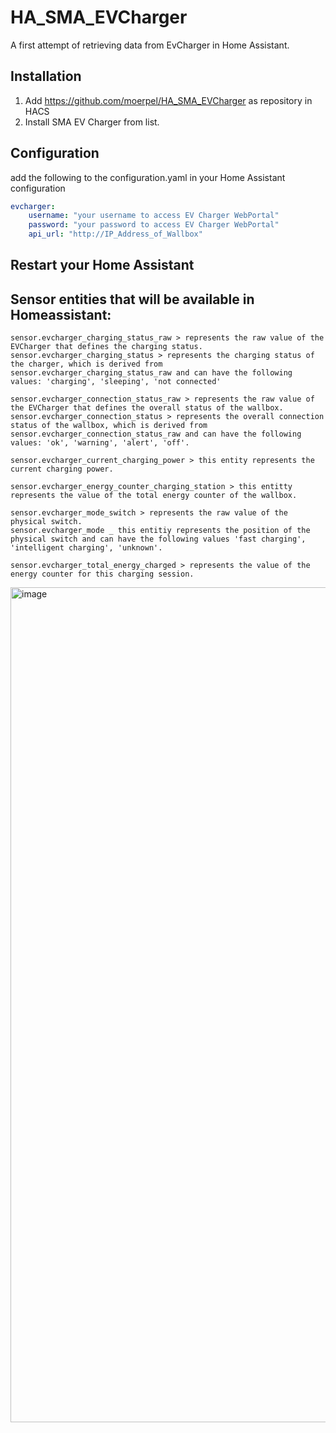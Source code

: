 

# HA_SMA_EVCharger
A first attempt of retrieving data from EvCharger in Home Assistant.

## Installation
1. Add https://github.com/moerpel/HA_SMA_EVCharger as repository in HACS
2. Install SMA EV Charger from list.

## Configuration
add the following to the configuration.yaml in your Home Assistant configuration
```yaml
evcharger:
    username: "your username to access EV Charger WebPortal"
    password: "your password to access EV Charger WebPortal"
    api_url: "http://IP_Address_of_Wallbox"
```
## Restart your Home Assistant

## Sensor entities that will be available in Homeassistant:
    sensor.evcharger_charging_status_raw > represents the raw value of the EVCharger that defines the charging status.
    sensor.evcharger_charging_status > represents the charging status of the charger, which is derived from sensor.evcharger_charging_status_raw and can have the following values: 'charging', 'sleeping', 'not connected'

    sensor.evcharger_connection_status_raw > represents the raw value of the EVCharger that defines the overall status of the wallbox.
    sensor.evcharger_connection_status > represents the overall connection status of the wallbox, which is derived from sensor.evcharger_connection_status_raw and can have the following values: 'ok', 'warning', 'alert', 'off'.

    sensor.evcharger_current_charging_power > this entity represents the current charging power.

    sensor.evcharger_energy_counter_charging_station > this entitty represents the value of the total energy counter of the wallbox.

    sensor.evcharger_mode_switch > represents the raw value of the physical switch.
    sensor.evcharger_mode _ this entitiy represents the position of the physical switch and can have the following values 'fast charging', 'intelligent charging', 'unknown'.

    sensor.evcharger_total_energy_charged > represents the value of the energy counter for this charging session.

    
<img width="1336" alt="image" src="https://github.com/moerpel/HA_SMA_EVCharger/assets/66588833/2bad1445-e6fe-4df6-9530-aef503e5532b">
